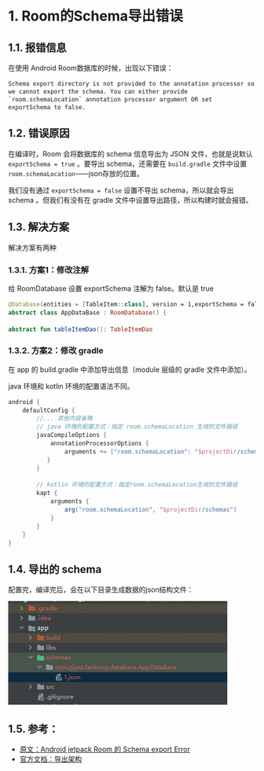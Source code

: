 # 1. Room的Schema导出错误

## 1.1. 报错信息

在使用 Android Room数据库的时候，出现以下错误：

```
Schema export directory is not provided to the annotation processor so we cannot export the schema. You can either provide `room.schemaLocation` annotation processor argument OR set exportSchema to false.
```

## 1.2. 错误原因

在编译时，Room 会将数据库的 schema 信息导出为 JSON 文件，也就是说默认 `exportSchema = true` 。要导出 schema，还需要在 `build.gradle` 文件中设置 `room.schemaLocation`——json存放的位置。

我们没有通过 `exportSchema = false` 设置不导出 schema，所以就会导出 schema 。但我们有没有在 gradle 文件中设置导出路径，所以构建时就会报错。

## 1.3. 解决方案

解决方案有两种

### 1.3.1. 方案1：修改注解

给 RoomDatabase 设置 exportSchema 注解为 false。默认是 true

```kotlin
@Database(entities = [TableItem::class], version = 1,exportSchema = false)
abstract class AppDataBase : RoomDatabase() {

abstract fun tableItemDao(): TableItemDao
```

### 1.3.2. 方案2：修改 gradle

在 app 的 build.gradle 中添加导出信息（module 层级的 gradle 文件中添加）。

java 环境和 kotlin 环境的配置语法不同。

```groovy
android {
    defaultConfig {
        //... 其他内容省略
        // java 环境的配置方式：指定 room.schemaLocation 生成的文件路径
        javaCompileOptions {
            annotationProcessorOptions {
                arguments += ["room.schemaLocation": "$projectDir/schemas".toString()]
           }
        }

        // kotlin 环境的配置方式：指定room.schemaLocation生成的文件路径
        kapt {
            arguments {
                arg("room.schemaLocation", "$projectDir/schemas")
            }
        }
    }
}
```

## 1.4. 导出的 schema

配置完，编译完后，会在以下目录生成数据的json结构文件：

![](pics/20220112103718889_1008117103.png)

## 1.5. 参考：

* [原文：Android jetpack Room 的 Schema export Error](https://zhuanlan.zhihu.com/p/421343169)
* [官方文档：导出架构](https://developer.android.google.cn/training/data-storage/room/migrating-db-versions#export-schema)